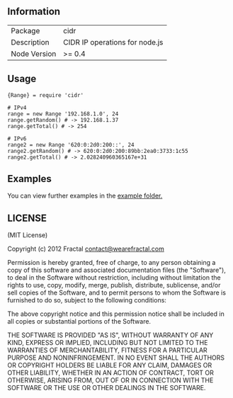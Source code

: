 ## Information

<table>
<tr>
<td>Package</td><td>cidr</td>
</tr>
<tr>
<td>Description</td>
<td>CIDR IP operations for node.js</td>
</tr>
<tr>
<td>Node Version</td>
<td>>= 0.4</td>
</tr>
</table>

## Usage

```coffee-script
{Range} = require 'cidr'

# IPv4
range = new Range '192.168.1.0', 24
range.getRandom() # -> 192.168.1.37
range.getTotal() # -> 254

# IPv6
range2 = new Range '620:0:2d0:200::', 24
range2.getRandom() # -> 620:0:2d0:200:89bb:2ea0:3733:1c55
range2.getTotal() # -> 2.028240960365167e+31
```

## Examples

You can view further examples in the [example folder.](https://github.com/wearefractal/cidr/tree/master/examples)

## LICENSE

(MIT License)

Copyright (c) 2012 Fractal <contact@wearefractal.com>

Permission is hereby granted, free of charge, to any person obtaining
a copy of this software and associated documentation files (the
"Software"), to deal in the Software without restriction, including
without limitation the rights to use, copy, modify, merge, publish,
distribute, sublicense, and/or sell copies of the Software, and to
permit persons to whom the Software is furnished to do so, subject to
the following conditions:

The above copyright notice and this permission notice shall be
included in all copies or substantial portions of the Software.

THE SOFTWARE IS PROVIDED "AS IS", WITHOUT WARRANTY OF ANY KIND,
EXPRESS OR IMPLIED, INCLUDING BUT NOT LIMITED TO THE WARRANTIES OF
MERCHANTABILITY, FITNESS FOR A PARTICULAR PURPOSE AND
NONINFRINGEMENT. IN NO EVENT SHALL THE AUTHORS OR COPYRIGHT HOLDERS BE
LIABLE FOR ANY CLAIM, DAMAGES OR OTHER LIABILITY, WHETHER IN AN ACTION
OF CONTRACT, TORT OR OTHERWISE, ARISING FROM, OUT OF OR IN CONNECTION
WITH THE SOFTWARE OR THE USE OR OTHER DEALINGS IN THE SOFTWARE.
